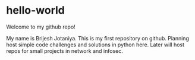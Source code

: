 # hello-world
Welcome to my github repo!

My name is Brijesh Jotaniya. This is my first repository on github. Planning host simple code challenges and solutions in python here.
Later will host repos for small projects in network and infosec.
